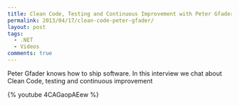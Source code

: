 ```yaml
---
title: Clean Code, Testing and Continuous Improvement with Peter Gfader
permalink: 2013/04/17/clean-code-peter-gfader/
layout: post
tags:
  - .NET
  - Videos
comments: true
---
```

Peter Gfader knows how to ship software. In this interview we chat about Clean Code, testing and continuous improvement

{% youtube 4CAGaopAEew %}
